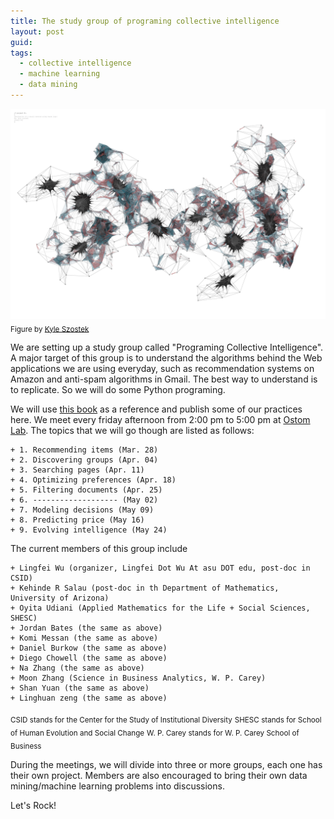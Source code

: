 ```yaml
---
title: The study group of programing collective intelligence
layout: post
guid: 
tags:
  - collective intelligence
  - machine learning
  - data mining
---
```



![bell](/media/files/2014-03-20-The-study-group-of-programing-collective-intelligence/swarmnetwork.jpg)
<sub>Figure by [Kyle Szostek](http://f12arc451.wordpress.com/category/kyle-szostek/)</sub>

We are setting up a study group called "Programing Collective Intelligence". A major target of this group is to understand the algorithms behind the Web applications we are using everyday, such as recommendation systems on Amazon and anti-spam algorithms in Gmail. The best way to understand is to replicate. So we will do some Python programing. 

We will use [this book](http://shop.oreilly.com/product/9780596529321.do) as a reference and publish some of our practices here. We meet every friday afternoon from 2:00 pm to 5:00 pm at [Ostom Lab](https://csid.asu.edu/ostrom-lab/elinor-ostrom-multi-method-lab). The topics that we will go though are listed as follows:

	+ 1. Recommending items (Mar. 28)
	+ 2. Discovering groups (Apr. 04)
	+ 3. Searching pages (Apr. 11)
	+ 4. Optimizing preferences (Apr. 18)
	+ 5. Filtering documents (Apr. 25)
	+ 6. ------------------- (May 02)
	+ 7. Modeling decisions (May 09)
	+ 8. Predicting price (May 16)
	+ 9. Evolving intelligence (May 24)

The current members of this group include

	+ Lingfei Wu (organizer, Lingfei Dot Wu At asu DOT edu, post-doc in CSID)
	+ Kehinde R Salau (post-doc in th Department of Mathematics, University of Arizona)
	+ Oyita Udiani (Applied Mathematics for the Life + Social Sciences, SHESC)
	+ Jordan Bates (the same as above)
	+ Komi Messan (the same as above)
	+ Daniel Burkow (the same as above)
	+ Diego Chowell (the same as above)
	+ Na Zhang (the same as above)
	+ Moon Zhang (Science in Business Analytics, W. P. Carey)
	+ Shan Yuan (the same as above)
	+ Linghuan zeng (the same as above)

<sub>CSID stands for the Center for the Study of Institutional Diversity</sub>
<sub>SHESC stands for School of Human Evolution and Social Change</sub>
<sub>W. P. Carey stands for W. P. Carey School of Business</sub>

During the meetings, we will divide into three or more groups, each one has their own project. Members are also encouraged to bring their own data mining/machine learning problems into discussions.  

Let's Rock!


